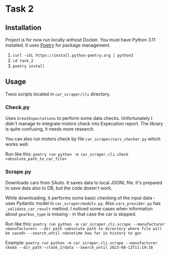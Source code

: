 # Task 2

## Installation

Project is for now run locally without Docker. You must have Python 3.11 installed. It uses [Poetry](https://python-poetry.org/) for package management.

1. `curl -sSL https://install.python-poetry.org | python3`
2. `cd task_2`
3. `poetry install`

## Usage

Twoo scripts located in `car_scraper/cli` directory.

### Check.py
Uses `GreatExpectations` to perform some data checks. Unfortunately I didn't manage to integrate motors check into Expecation report. The library is quite confusing, it needs more research.

You can also run motors check by file `car_scraper/cars_checker.py` which works well.

Run like this: `poetry run python -m car_scraper.cli.check <absolute_path_to_car_file>`

### Scrape.py
Downloads cars from SAuto. It saves data to local JSONL file. It's prepared to save data also to DB, but the code doesn't work. 

While downloading, it performs some basic checking of the input data - uses Pydantic model in `car_scraper/models.py`. Also `cars_provider.py` has `_validate_car_result` method. I noticed some cases when information about `gearbox_type` is missing - in that case the car is skipped. 

Run like this: `poetry run python -m car_scraper.cli.scrape --manufacturer <manufacturer> --dir_path <absolute path to directory where file will be saved> --search_until <datetime how far in history to go>`

Example: `poetry run python -m car_scraper.cli.scrape --manufacturer skoda --dir_path ~/task_2/data --search_until 2023-08-13T11:19:16`